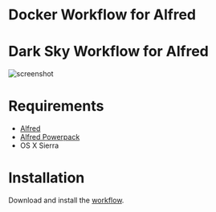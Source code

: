 # Docker Workflow for Alfred

# Dark Sky Workflow for Alfred

![screenshot][screenshot]

[screenshot]: https://i.imgur.com/f1D7PLA.png

# Requirements

- [Alfred](http://www.alfredapp.com/)
- [Alfred Powerpack](http://www.alfredapp.com/powerpack/)
- OS X Sierra

# Installation

Download and install the [workflow][download].

[download]: https://github.com/alboompro/workflow-docker/releases/download/v1.1/Docker.alfredworkflow
